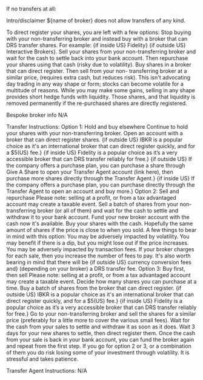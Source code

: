 If no transfers at all:

Intro/disclaimer
${name of broker} does not allow transfers of any kind. 

To direct register your shares, you are left with a few options:
Stop buying with your non-transferring broker and instead buy with a broker that can DRS transfer shares. For example: {if inside US} Fidelity} {if outside US} Interactive Brokers}.
Sell your shares from your non-transferring broker and wait for the cash to settle back into your bank account. Then repurchase your shares using that cash (risky due to volatility).
Buy shares in a broker that can direct register. Then sell from your non- transferring broker at a similar price, (requires extra cash, but reduces risk).
This isn't advocating day trading in any way shape or form; stocks can become volatile for a multitude of reasons. While you may make some gains, selling in any shape provides short hedge funds with liquidity. Those shares, and that liquidity is removed permanently if the re-purchased shares are directly registered.


Bespoke broker info
N/A












Transfer Instructions:
Option 1: Hold and buy elsewhere
Continue to hold your shares with your non-transferring broker.
Open an account with a broker that can direct register shares. {if outside US} IBKR is a  popular choice as it's an international broker that can direct register quickly, and for a $5(US) fee.} {if inside US} Fidelity is a popular choice as it’s a very accessible broker that can DRS transfer reliably for free.}
{if outside US} If the company offers a purchase plan, you can purchase a share through Give A Share to open your Transfer Agent account (link here), then purchase more shares directly through the Transfer Agent.} {if inside US} If the company offers a purchase plan, you can purchase directly through the Transfer Agent to open an account and buy more.}
Option 2: Sell and repurchase
Please note: selling at a profit, or from a tax advantaged account may create a taxable event.
Sell a batch of shares from your non-transferring broker (or all of them) and wait for the cash to settle and withdraw it to your bank account.
Fund your new broker account with the cash now it's available.
Buy your shares with the cash. Hopefully the same amount of shares if the price is close to when you sold.
A few things to bear in mind with this option:
You may be adversely impacted by volatility. You may benefit if there is a dip, but you might lose out if the price increases.
You may be adversely impacted by transaction fees. If your broker charges for each sale, then you increase the number of fees to pay.
It's also worth bearing in mind that there will be {if outside US} currency conversion fees and} (depending on your broker) a DRS transfer fee.
Option 3: Buy first, then sell
Please note: selling at a profit, or from a tax advantaged account may create a taxable event.
Decide how many shares you can purchase at a time.
Buy a batch of shares from the broker that can direct register. {if outside US} IBKR is a  popular choice as it's an international broker that can direct register quickly, and for a $5(US) fee.} {if inside US} Fidelity is a popular choice as it’s a very accessible broker that can DRS transfer reliably for free.}
Go to your non-transferring broker and sell the shares for a similar price (preferably for a little more to cover the various small fees).
Wait for the cash from your sales to settle and withdraw it as soon as it does.
Wait 3 days for your new shares to settle, then direct register them.
Once the cash from your sale is back in your bank account, you can fund the broker again and repeat from the first step.
If you go for option 2 or 3, or a combination of them you do risk losing some of your investment through volatility. It is stressful and takes patience.







Transfer Agent Instructions:
N/A

